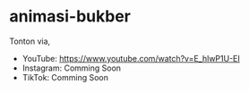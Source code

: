 # animasi-bukber

Tonton via, 

* YouTube: https://www.youtube.com/watch?v=E_hlwP1U-EI
* Instagram: Comming Soon
* TikTok: Comming Soon
